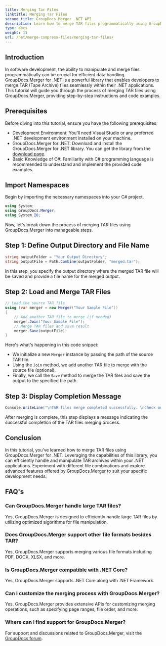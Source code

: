 ```yaml
---
title: Merging Tar Files
linktitle: Merging Tar Files
second_title: GroupDocs.Merger .NET API
description: Learn how to merge TAR files programmatically using GroupDocs.Merger for .NET. Follow our step-by-step guide to handle TAR archives efficiently.
type: docs
weight: 11
url: /net/merge-compress-files/merging-tar-files/
---
```

## Introduction
In software development, the ability to manipulate and merge files programmatically can be crucial for efficient data handling. GroupDocs.Merger for .NET is a powerful library that enables developers to merge TAR (Tape Archive) files seamlessly within their .NET applications. This tutorial will guide you through the process of merging TAR files using GroupDocs.Merger, providing step-by-step instructions and code examples.
## Prerequisites
Before diving into this tutorial, ensure you have the following prerequisites:
- Development Environment: You'll need Visual Studio or any preferred .NET development environment installed on your machine.
- GroupDocs.Merger for .NET: Download and install the GroupDocs.Merger for .NET library. You can get the library from the [download page](https://releases.groupdocs.com/merger/net/).
- Basic Knowledge of C#: Familiarity with C# programming language is recommended to understand and implement the provided code examples.

## Import Namespaces
Begin by importing the necessary namespaces into your C# project.

```csharp
using System; 
using GroupDocs.Merger;
using System.IO;
```

Now, let's break down the process of merging TAR files using GroupDocs.Merger into manageable steps.
## Step 1: Define Output Directory and File Name
```csharp
string outputFolder = "Your Output Directory";
string outputFile = Path.Combine(outputFolder, "merged.tar");
```
In this step, you specify the output directory where the merged TAR file will be saved and provide a file name for the merged output.
## Step 2: Load and Merge TAR Files
```csharp
// Load the source TAR file
using (var merger = new Merger("Your Sample File"))
{
    // Add another TAR file to merge (if needed)
    merger.Join("Your Sample File");
    // Merge TAR files and save result
    merger.Save(outputFile);
}
```
Here's what's happening in this code snippet:
- We initialize a new `Merger` instance by passing the path of the source TAR file.
- Using the `Join` method, we add another TAR file to merge with the source file (optional).
- Finally, we call the `Save` method to merge the TAR files and save the output to the specified file path.
## Step 3: Display Completion Message
```csharp
Console.WriteLine("\nTAR files merge completed successfully. \nCheck output in {0}", outputFolder);
```
After merging is complete, this step displays a message indicating the successful completion of the TAR files merging process.

## Conclusion
In this tutorial, you've learned how to merge TAR files using GroupDocs.Merger for .NET. Leveraging the capabilities of this library, you can efficiently handle and manipulate TAR archives within your .NET applications. Experiment with different file combinations and explore advanced features offered by GroupDocs.Merger to suit your specific development needs.

## FAQ's
### Can GroupDocs.Merger handle large TAR files?
Yes, GroupDocs.Merger is designed to efficiently handle large TAR files by utilizing optimized algorithms for file manipulation.
### Does GroupDocs.Merger support other file formats besides TAR?
Yes, GroupDocs.Merger supports merging various file formats including PDF, DOCX, XLSX, and more.
### Is GroupDocs.Merger compatible with .NET Core?
Yes, GroupDocs.Merger supports .NET Core along with .NET Framework.
### Can I customize the merging process with GroupDocs.Merger?
Yes, GroupDocs.Merger provides extensive APIs for customizing merging operations, such as specifying page ranges, file order, and more.
### Where can I find support for GroupDocs.Merger?
For support and discussions related to GroupDocs.Merger, visit the [GroupDocs forum](https://forum.groupdocs.com/c/merger/32).
